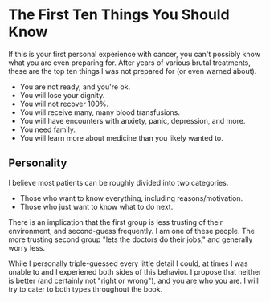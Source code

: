 # The First Ten Things You Should Know

If this is your first personal experience with cancer, you can't possibly know
what you are even preparing for. After years of various brutal treatments, these
are the top ten things I was not prepared for (or even warned about).

- You are not ready, and you're ok.
- You will lose your dignity.
- You will not recover 100%.
- You will receive many, many blood transfusions.
- You will have encounters with anxiety, panic, depression, and more.
- You need family.
- You will learn more about medicine than you likely wanted to.

## Personality

I believe most patients can be roughly divided into two categories.

- Those who want to know everything, including reasons/motivation.
- Those who just want to know what to do next.

There is an implication that the first group is less trusting of their
environment, and second-guess frequently. I am one of these people. The more
trusting second group "lets the doctors do their jobs," and generally worry
less.

While I personally triple-guessed every little detail I could, at times I was
unable to and I experiened both sides of this behavior. I propose that neither
is better (and certainly not "right or wrong"), and you are who you are. I will
try to cater to both types throughout the book.
